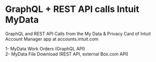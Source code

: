 # GraphQL + REST API calls Intuit MyData

GraphQL and REST API Calls from the My Data &amp; Privacy Card of Intuit Account Manager app at accounts.intuit.com

1- MyData Work Orders (GraphQL API)<br />
2- MyData File Download (REST API, external Box.com API)<br />

